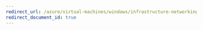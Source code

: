 ```yaml
---
redirect_url: /azure/virtual-machines/windows/infrastructure-networking-guidelines
redirect_document_id: true
---
```

